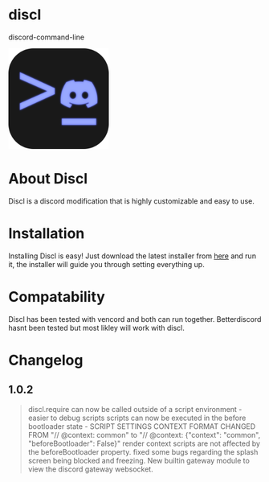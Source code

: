 # discl

discord-command-line

<img src="logo.png" width="200px" height="200px">

# About Discl

Discl is a discord modification that is highly customizable and easy to use.

# Installation

Installing Discl is easy!
Just download the latest installer from [here](https://github.com/titushm/discl-installer/releases) and run it, the installer will guide you through setting everything up.

# Compatability

Discl has been tested with vencord and both can run together.
Betterdiscord hasnt been tested but most likley will work with discl.

# Changelog

## 1.0.2

> discl.require can now be called outside of a script environment - easier to debug scripts
> scripts can now be executed in the before bootloader state - SCRIPT SETTINGS CONTEXT FORMAT CHANGED FROM "// @context: common" to "// @context: {"context": "common", "beforeBootloader": False}"
> render context scripts are not affected by the beforeBootloader property.
> fixed some bugs regarding the splash screen being blocked and freezing.
> New builtin gateway module to view the discord gateway websocket.